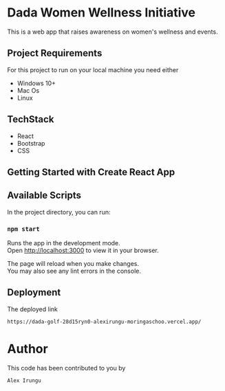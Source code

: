# Dada Women Wellness Initiative
This is a web app that raises awareness on women's wellness and events.

## Project Requirements
For this project to run on your local machine you need either
* Windows 10+
* Mac Os
* Linux

## TechStack
* React
* Bootstrap
* CSS

## Getting Started with Create React App
## Available Scripts

In the project directory, you can run:

### `npm start`

Runs the app in the development mode.\
Open [http://localhost:3000](http://localhost:3000) to view it in your browser.

The page will reload when you make changes.\
You may also see any lint errors in the console.

## Deployment
The deployed link

    https://dada-golf-28d15ryn0-alexirungu-moringaschoo.vercel.app/

# Author
This code has been contributed to you by 

    Alex Irungu



